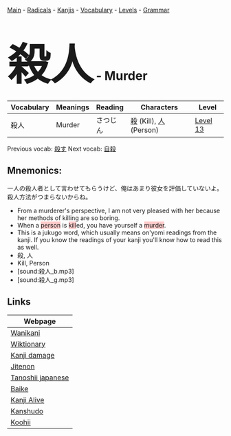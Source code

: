 <style> bigfont {font-size: 100px}</style>
[Main](../README.md) -
[Radicals](../radicals.md) -
[Kanjis](../kanjis.md) -
[Vocabulary](../vocabulary.md) -
[Levels](../levels.md) -
[Grammar](../grammar.md)
# <bigfont> 殺人</bigfont> - Murder 

| Vocabulary | Meanings | Reading | Characters | Level |
| --- | --- | --- | --- | --- |
| 殺人 | Murder | さつじん |  [殺](../kanjis/殺.md) (Kill), [人](../kanjis/人.md) (Person) | [Level 13](../levels/wk_level13.md) |

Previous vocab: [殺す](殺す.md) Next vocab: [自殺](自殺.md) 

## Mnemonics:
一人の殺人者として言わせてもらうけど、俺はあまり彼女を評価していないよ。殺人方法がつまらないからね。
* From a murderer's perspective, I am not very pleased with her because her methods of killing are so boring.
* When a <span style="background-color:#ffcccb"> person</span> is <span style="background-color:#ffcccb"> kill</span>ed, you have yourself a <span style="background-color:#ffcccb"> murder</span>.
* This is a jukugo word, which usually means on'yomi readings from the kanji. If you know the readings of your kanji you'll know how to read this as well.
* 殺, 人
* Kill, Person
* [sound:殺人_b.mp3]
* [sound:殺人_g.mp3]


## Links 

| Webpage |
| --- |
| [Wanikani          ](https://www.wanikani.com/kanji/殺人) |
| [Wiktionary        ](https://en.wiktionary.org/wiki/殺人) |
| [Kanji damage      ](http://www.kanjidamage.com/kanji/search?utf8=✓&q=殺人) |
| [Jitenon           ](https://jitenon.com/kanji/殺人) |
| [Tanoshii japanese ](https://www.tanoshiijapanese.com/dictionary/kanji.cfm?k=殺人) |
| [Baike             ](https://baike.baidu.com/item/殺人) |
| [Kanji Alive       ](https://app.kanjialive.com/殺人) |
| [Kanshudo          ](https://www.kanshudo.com/searchmn?q=殺人) |
| [Koohii            ](https://kanji.koohii.com/study/kanji/殺人) |
